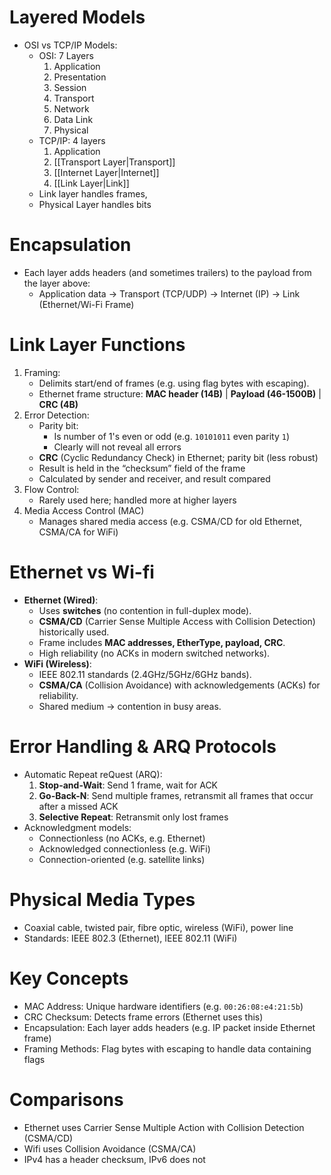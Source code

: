 # Layered Models
- OSI vs TCP/IP Models:
	- OSI: 7 Layers
		1. Application
		2. Presentation
		3. Session
		4. Transport
		5.  Network
		6.  Data Link
		7. Physical
	- TCP/IP: 4 layers
		1. Application
		2. [[Transport Layer|Transport]]
		 3. [[Internet Layer|Internet]]
		4. [[Link Layer|Link]]
	- Link layer handles frames,
	- Physical Layer handles bits

# Encapsulation
- Each layer adds headers (and sometimes trailers) to the payload from the layer above:
	- Application data $\to$ Transport (TCP/UDP) $\to$ Internet (IP) $\to$ Link (Ethernet/Wi-Fi Frame)

# Link Layer Functions
1. Framing:
	- Delimits start/end of frames (e.g. using flag bytes with escaping).
	- Ethernet frame structure: **MAC header (14B)** | **Payload (46-1500B)** | **CRC (4B)**
2. Error Detection:
	- Parity bit:
		- Is number of 1's even or odd (e.g. `10101011` even parity `1`)
		- Clearly will not reveal all errors
	- **CRC** (Cyclic Redundancy Check) in Ethernet; parity bit (less robust)
	- Result is held in the “checksum” field of the frame
	- Calculated by sender and receiver, and result compared
3. Flow Control:
	- Rarely used here; handled more at higher layers
4. Media Access Control (MAC)
	- Manages shared media access (e.g. CSMA/CD for old Ethernet, CSMA/CA for WiFi)
# Ethernet vs Wi-fi
- **Ethernet (Wired)**:
    - Uses **switches** (no contention in full-duplex mode).
    - **CSMA/CD** (Carrier Sense Multiple Access with Collision Detection) historically used.
    - Frame includes **MAC addresses, EtherType, payload, CRC**.
    - High reliability (no ACKs in modern switched networks).
- **WiFi (Wireless)**:
    - IEEE 802.11 standards (2.4GHz/5GHz/6GHz bands).
    - **CSMA/CA** (Collision Avoidance) with acknowledgements (ACKs) for reliability.
    - Shared medium → contention in busy areas.

# Error Handling & ARQ Protocols
- Automatic Repeat reQuest (ARQ):
	1. **Stop-and-Wait**: Send 1 frame, wait for ACK
	2. **Go-Back-N**: Send multiple frames, retransmit all frames that occur after a missed ACK
	3. **Selective Repeat**: Retransmit only lost frames
- Acknowledgment models:
	- Connectionless (no ACKs, e.g. Ethernet)
	- Acknowledged connectionless (e.g. WiFi)
	- Connection-oriented (e.g. satellite links)

# Physical Media Types
- Coaxial cable, twisted pair, fibre optic, wireless (WiFi), power line
- Standards: IEEE 802.3 (Ethernet), IEEE 802.11 (WiFi)

# Key Concepts
- MAC Address: Unique hardware identifiers (e.g. `00:26:08:e4:21:5b`)
- CRC  Checksum: Detects frame errors (Ethernet uses this)
- Encapsulation: Each layer adds headers (e.g. IP packet inside Ethernet frame)
- Framing Methods: Flag bytes with escaping to handle data containing flags

# Comparisons
- Ethernet uses Carrier Sense Multiple Action with Collision Detection (CSMA/CD)
- Wifi uses Collision Avoidance (CSMA/CA)
- IPv4 has a header checksum, IPv6 does not
